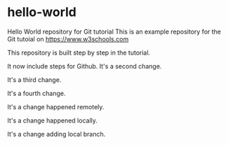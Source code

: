 # hello-world
Hello World repository for Git tutorial
This is an example repository for the Git tutoial on https://www.w3schools.com

This repository is built step by step in the tutorial.

It now include steps for Github.
It's a second change.

It's a third change.

It's a fourth change.

It's a change happened remotely.

It's a change happened locally.

It's a change adding local branch.
